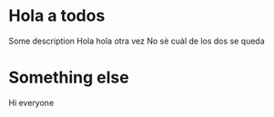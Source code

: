 # Hola a todos
Some description
Hola
hola otra vez
No sè cuàl de los dos se queda


# Something else
Hi everyone